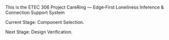 This is the ETEC 306 Project
CareRing — Edge‑First Loneliness Inference & Connection Support System 


Current Stage: Component Selection.

Next Stage: Design Verification.
